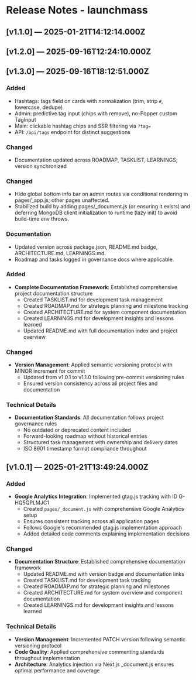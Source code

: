 # Release Notes - launchmass

## [v1.1.0] — 2025-01-21T14:12:14.000Z

## [v1.2.0] — 2025-09-16T12:24:10.000Z

## [v1.3.0] — 2025-09-16T18:12:51.000Z

### Added
- Hashtags: tags field on cards with normalization (trim, strip `#`, lowercase, dedupe)
- Admin: predictive tag input (chips with remove), no-Popper custom TagInput
- Main: clickable hashtag chips and SSR filtering via `?tag=`
- API: `/api/tags` endpoint for distinct suggestions

### Changed
- Documentation updated across ROADMAP, TASKLIST, LEARNINGS; version synchronized

### Changed
- Hide global bottom info bar on admin routes via conditional rendering in pages/_app.js; other pages unaffected.
- Stabilized build by adding pages/_document.js (or ensuring it exists) and deferring MongoDB client initialization to runtime (lazy init) to avoid build-time env throws.

### Documentation
- Updated version across package.json, README.md badge, ARCHITECTURE.md, LEARNINGS.md.
- Roadmap and tasks logged in governance docs where applicable.

### Added
- **Complete Documentation Framework**: Established comprehensive project documentation structure
  - Created TASKLIST.md for development task management
  - Created ROADMAP.md for strategic planning and milestone tracking
  - Created ARCHITECTURE.md for system component documentation
  - Created LEARNINGS.md for development insights and lessons learned
  - Updated README.md with full documentation index and project overview

### Changed
- **Version Management**: Applied semantic versioning protocol with MINOR increment for commit
  - Updated from v1.0.1 to v1.1.0 following pre-commit versioning rules
  - Ensured version consistency across all project files and documentation

### Technical Details
- **Documentation Standards**: All documentation follows project governance rules
  - No outdated or deprecated content included
  - Forward-looking roadmap without historical entries
  - Structured task management with ownership and delivery dates
  - ISO 8601 timestamp format compliance throughout

## [v1.0.1] — 2025-01-21T13:49:24.000Z

### Added
- **Google Analytics Integration**: Implemented gtag.js tracking with ID G-HQ5QPLMJC1
  - Created `pages/_document.js` with comprehensive Google Analytics setup
  - Ensures consistent tracking across all application pages
  - Follows Google's recommended gtag.js implementation approach
  - Added detailed code comments explaining implementation decisions

### Changed
- **Documentation Structure**: Established comprehensive documentation framework
  - Updated README.md with version badge and documentation links
  - Created TASKLIST.md for development task tracking
  - Created ROADMAP.md for strategic planning and milestones
  - Created ARCHITECTURE.md for system overview and component documentation
  - Created LEARNINGS.md for development insights and lessons learned

### Technical Details
- **Version Management**: Incremented PATCH version following semantic versioning protocol
- **Code Quality**: Applied comprehensive commenting standards throughout implementation
- **Architecture**: Analytics injection via Next.js _document.js ensures optimal performance and coverage
